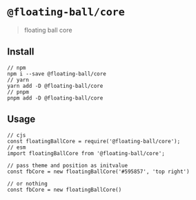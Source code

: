 # `@floating-ball/core`

> floating ball core

## Install

```
// npm
npm i --save @floating-ball/core
// yarn
yarn add -D @floating-ball/core
// pnpm
pnpm add -D @floating-ball/core
```

## Usage

```
// cjs
const floatingBallCore = require('@floating-ball/core');
// esm
import floatingBallCore from '@floating-ball/core';

// pass theme and position as initvalue
const fbCore = new floatingBallCore('#595857', 'top right')

// or nothing
const fbCore = new floatingBallCore()
```
